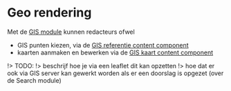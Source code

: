 # Geo rendering

Met de [GIS module](/modules/content/modules/module-gis) kunnen redacteurs ofwel 

* GIS punten kiezen, via de [GIS referentie content component](/redactie/content/inrichten-cc-gis-referentie)
* kaarten aanmaken en bewerken via de [GIS kaart content component](/redactie/content/inrichten-cc-gis-kaart)

!> TODO:
!> beschrijf hoe je via een leaflet dit kan opzetten
!> hoe dat er ook via GIS server kan gewerkt worden als er een doorslag is opgezet (over de Search module)
